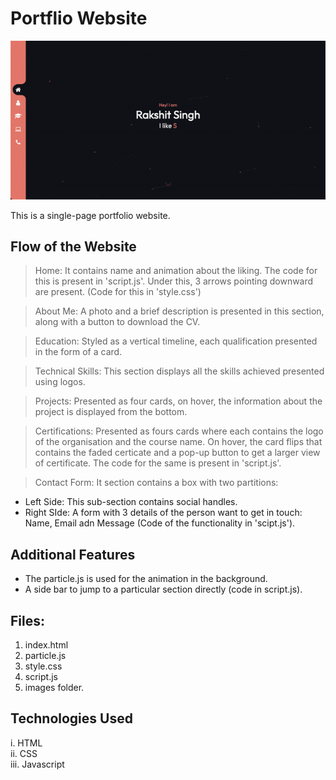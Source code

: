 # Portflio Website


<p align="center"> <img src="/images/home-page.gif"> </p>

This is a single-page portfolio website.

## Flow of the Website

> Home: It contains name and animation about the liking. The code for this is present in 'script.js'. Under this, 3 arrows pointing downward are present. (Code for this in 'style.css')
 
> About Me: A photo and a brief description is presented in this section, along with a button to download the CV.
 
> Education: Styled as a vertical timeline, each qualification presented in the form of a card.
 
> Technical Skills: This section displays all the skills achieved presented using logos.
 
> Projects: Presented as four cards, on hover, the information about the project is displayed from the bottom.
 
> Certifications: Presented as fours cards where each contains the logo of the organisation and the course name. On hover, the card flips that contains the faded certicate and a pop-up button to get a larger view of certificate. The code for the same is present in 'script.js'.
 
> Contact Form: It section contains a box with two partitions:<br>
* Left Side: This sub-section contains social handles.
* Right SIde: A form with 3 details of the person want to get in touch: Name, Email adn Message (Code of the functionality in 'scipt.js').

## Additional Features
* The particle.js is used for the animation in the background.
* A side bar to jump to a particular section directly (code in script.js).

## Files:
1. index.html
2. particle.js
3. style.css
4. script.js
5. images folder.


## Technologies Used
i. HTML
<br>
ii. CSS
<br>
iii. Javascript

